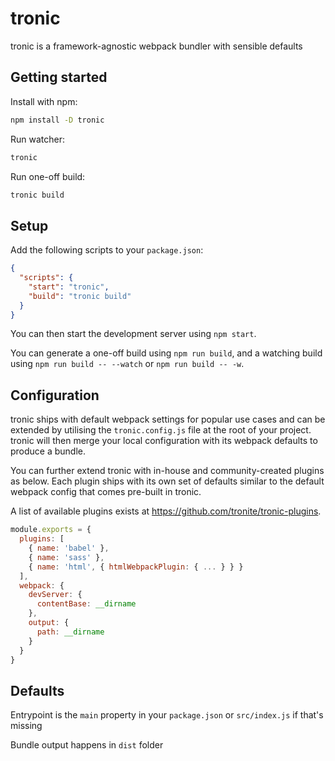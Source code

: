 # tronic

tronic is a framework-agnostic webpack bundler with sensible defaults

## Getting started

Install with npm:

```bash
npm install -D tronic
```

Run watcher:

```bash
tronic
```

Run one-off build:

```bash
tronic build
```

## Setup

Add the following scripts to your `package.json`:

```json
{
  "scripts": {
    "start": "tronic",
    "build": "tronic build"
  }
}
```

You can then start the development server using `npm start`.

You can generate a one-off build using `npm run build`, and a watching build using `npm run build -- --watch` or `npm run build -- -w`.

## Configuration

tronic ships with default webpack settings for popular use cases and can be extended by utilising the `tronic.config.js` file at the root of your project. tronic will then merge your local configuration with its webpack defaults to produce a bundle.

You can further extend tronic with in-house and community-created plugins as below. Each plugin ships with its own set of defaults similar to the default webpack config that comes pre-built in tronic.

A list of available plugins exists at https://github.com/tronite/tronic-plugins.

```javascript
module.exports = {
  plugins: [
    { name: 'babel' },
    { name: 'sass' },
    { name: 'html', { htmlWebpackPlugin: { ... } } }
  ],
  webpack: {
    devServer: {
      contentBase: __dirname
    },
    output: {
      path: __dirname
    }
  }
}
```

## Defaults

Entrypoint is the `main` property in your `package.json` or `src/index.js` if that's missing

Bundle output happens in `dist` folder
